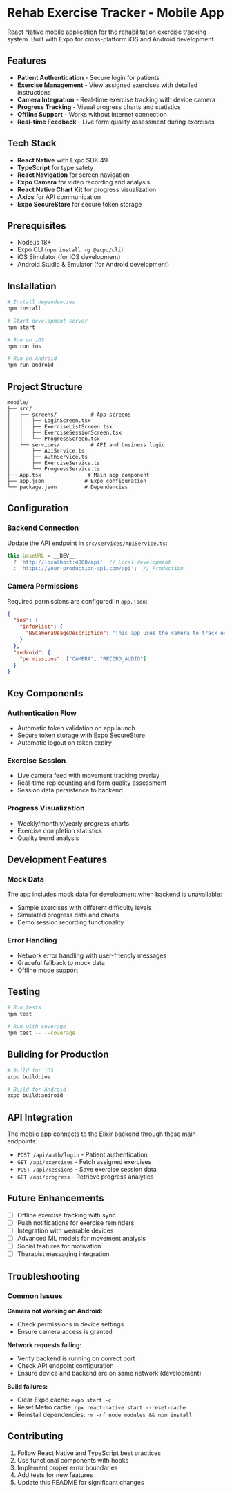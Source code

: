 # Rehab Exercise Tracker - Mobile App

React Native mobile application for the rehabilitation exercise tracking system. Built with Expo for cross-platform iOS and Android development.

## Features

- **Patient Authentication** - Secure login for patients
- **Exercise Management** - View assigned exercises with detailed instructions
- **Camera Integration** - Real-time exercise tracking with device camera
- **Progress Tracking** - Visual progress charts and statistics
- **Offline Support** - Works without internet connection
- **Real-time Feedback** - Live form quality assessment during exercises

## Tech Stack

- **React Native** with Expo SDK 49
- **TypeScript** for type safety
- **React Navigation** for screen navigation
- **Expo Camera** for video recording and analysis
- **React Native Chart Kit** for progress visualization
- **Axios** for API communication
- **Expo SecureStore** for secure token storage

## Prerequisites

- Node.js 18+
- Expo CLI (`npm install -g @expo/cli`)
- iOS Simulator (for iOS development)
- Android Studio & Emulator (for Android development)

## Installation

```bash
# Install dependencies
npm install

# Start development server
npm start

# Run on iOS
npm run ios

# Run on Android  
npm run android
```

## Project Structure

```
mobile/
├── src/
│   ├── screens/           # App screens
│   │   ├── LoginScreen.tsx
│   │   ├── ExerciseListScreen.tsx
│   │   ├── ExerciseSessionScreen.tsx
│   │   └── ProgressScreen.tsx
│   └── services/          # API and business logic
│       ├── ApiService.ts
│       ├── AuthService.ts
│       ├── ExerciseService.ts
│       └── ProgressService.ts
├── App.tsx               # Main app component
├── app.json             # Expo configuration
└── package.json         # Dependencies
```

## Configuration

### Backend Connection

Update the API endpoint in `src/services/ApiService.ts`:

```typescript
this.baseURL = __DEV__ 
  ? 'http://localhost:4000/api'  // Local development
  : 'https://your-production-api.com/api';  // Production
```

### Camera Permissions

Required permissions are configured in `app.json`:

```json
{
  "ios": {
    "infoPlist": {
      "NSCameraUsageDescription": "This app uses the camera to track exercise movements"
    }
  },
  "android": {
    "permissions": ["CAMERA", "RECORD_AUDIO"]
  }
}
```

## Key Components

### Authentication Flow
- Automatic token validation on app launch
- Secure token storage with Expo SecureStore
- Automatic logout on token expiry

### Exercise Session
- Live camera feed with movement tracking overlay
- Real-time rep counting and form quality assessment
- Session data persistence to backend

### Progress Visualization
- Weekly/monthly/yearly progress charts
- Exercise completion statistics
- Quality trend analysis

## Development Features

### Mock Data
The app includes mock data for development when backend is unavailable:
- Sample exercises with different difficulty levels
- Simulated progress data and charts
- Demo session recording functionality

### Error Handling
- Network error handling with user-friendly messages
- Graceful fallback to mock data
- Offline mode support

## Testing

```bash
# Run tests
npm test

# Run with coverage
npm test -- --coverage
```

## Building for Production

```bash
# Build for iOS
expo build:ios

# Build for Android
expo build:android
```

## API Integration

The mobile app connects to the Elixir backend through these main endpoints:

- `POST /api/auth/login` - Patient authentication
- `GET /api/exercises` - Fetch assigned exercises
- `POST /api/sessions` - Save exercise session data
- `GET /api/progress` - Retrieve progress analytics

## Future Enhancements

- [ ] Offline exercise tracking with sync
- [ ] Push notifications for exercise reminders
- [ ] Integration with wearable devices
- [ ] Advanced ML models for movement analysis
- [ ] Social features for motivation
- [ ] Therapist messaging integration

## Troubleshooting

### Common Issues

**Camera not working on Android:**
- Check permissions in device settings
- Ensure camera access is granted

**Network requests failing:**
- Verify backend is running on correct port
- Check API endpoint configuration
- Ensure device and backend are on same network (development)

**Build failures:**
- Clear Expo cache: `expo start -c`
- Reset Metro cache: `npx react-native start --reset-cache`
- Reinstall dependencies: `rm -rf node_modules && npm install`

## Contributing

1. Follow React Native and TypeScript best practices
2. Use functional components with hooks
3. Implement proper error boundaries
4. Add tests for new features
5. Update this README for significant changes
